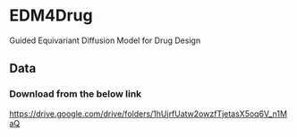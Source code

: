 # EDM4Drug
Guided Equivariant Diffusion Model for Drug Design

## Data
### Download from the below link
https://drive.google.com/drive/folders/1hUjrfUatw2owzfTjetasX5oq6V_n1MaQ
